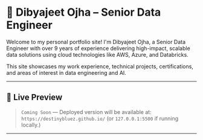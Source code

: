 # 💼 Dibyajeet Ojha – Senior Data Engineer

Welcome to my personal portfolio site! I'm Dibyajeet Ojha, a Senior Data Engineer with over 9 years of experience delivering high-impact, scalable data solutions using cloud technologies like AWS, Azure, and Databricks.

This site showcases my work experience, technical projects, certifications, and areas of interest in data engineering and AI.

---

## 🔗 Live Preview

> `Coming Soon` — Deployed version will be available at: `https://destinybluez.github.io/` (or `127.0.0.1:5500` if running locally.)

---


